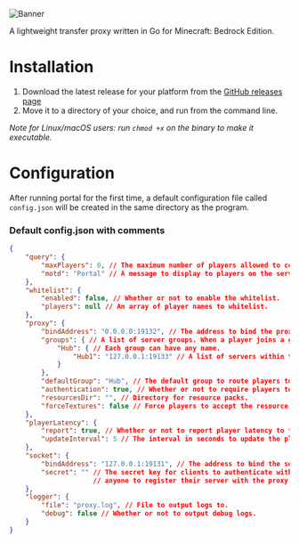 ![Banner](https://raw.githubusercontent.com/Paroxity/portal/master/banner.png)

A lightweight transfer proxy written in Go for Minecraft: Bedrock Edition.

# Installation
1. Download the latest release for your platform from the [GitHub releases page](https://github.com/Paroxity/portal/releases/)
2. Move it to a directory of your choice, and run from the command line. 

*Note for Linux/macOS users: run `chmod +x` on the binary to make it executable.*
# Configuration
After running portal for the first time, a default configuration file called `config.json` will be created in the same directory as the program.
### Default config.json with comments
```json
{
    "query": {
        "maxPlayers": 0, // The maximum number of players allowed to connect to the proxy simoultaneously. 0 means no limit.
        "motd": "Portal" // A message to display to players on the server connect screen. Supports minecraft formatting codes.
    },
    "whitelist": {
        "enabled": false, // Whether or not to enable the whitelist.
        "players": null // An array of player names to whitelist.
    },
    "proxy": {
        "bindAddress": "0.0.0.0:19132", // The address to bind the proxy to.
        "groups": { // A list of server groups. When a player joins a group, portal automatically distributes them between servers within that group.
            "Hub": { // Each group can have any name.
                "Hub1": "127.0.0.1:19133" // A list of servers within the group.
            }
        },
        "defaultGroup": "Hub", // The default group to route players to when they connect.
        "authentication": true, // Whether or not to require players to use Xbox Live to authenticate.
        "resourcesDir": "", // Directory for resource packs.
        "forceTextures": false // Force players to accept the resource pack before joining.
    },
    "playerLatency": {
        "report": true, // Whether or not to report player latency to the server.
        "updateInterval": 5 // The interval in seconds to update the player latency.
    },
    "socket": {
        "bindAddress": "127.0.0.1:19131", // The address to bind the socket server to.
        "secret": "" // The secret key for clients to authenticate with. Leaving this blank could allow 
                     // anyone to register their server with the proxy.
    },
    "logger": {
        "file": "proxy.log", // File to output logs to.
        "debug": false // Whether or not to output debug logs.
    }
}
```
